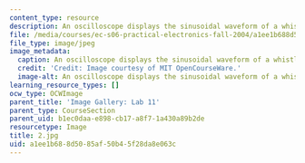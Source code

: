 ```yaml
---
content_type: resource
description: An oscilloscope displays the sinusoidal waveform of a whistling sound.
file: /media/courses/ec-s06-practical-electronics-fall-2004/a1ee1b688d5085af50b45f28da8e063c_2.jpg
file_type: image/jpeg
image_metadata:
  caption: An oscilloscope displays the sinusoidal waveform of a whistling sound.
  credit: 'Credit: Image courtesy of MIT OpenCourseWare.'
  image-alt: An oscilloscope displays the sinusoidal waveform of a whistling sound.
learning_resource_types: []
ocw_type: OCWImage
parent_title: 'Image Gallery: Lab 11'
parent_type: CourseSection
parent_uid: b1ec0daa-e898-cb17-a8f7-1a430a89b2de
resourcetype: Image
title: 2.jpg
uid: a1ee1b68-8d50-85af-50b4-5f28da8e063c
---
```

